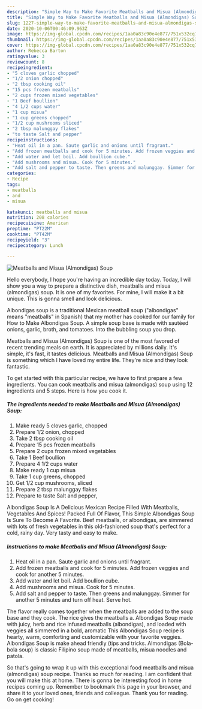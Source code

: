 ```yaml
---
description: "Simple Way to Make Favorite Meatballs and Misua (Almondigas) Soup"
title: "Simple Way to Make Favorite Meatballs and Misua (Almondigas) Soup"
slug: 1227-simple-way-to-make-favorite-meatballs-and-misua-almondigas-soup
date: 2020-10-06T00:46:09.963Z
image: https://img-global.cpcdn.com/recipes/1aa0a83c90e4e877/751x532cq70/meatballs-and-misua-almondigas-soup-recipe-main-photo.jpg
thumbnail: https://img-global.cpcdn.com/recipes/1aa0a83c90e4e877/751x532cq70/meatballs-and-misua-almondigas-soup-recipe-main-photo.jpg
cover: https://img-global.cpcdn.com/recipes/1aa0a83c90e4e877/751x532cq70/meatballs-and-misua-almondigas-soup-recipe-main-photo.jpg
author: Rebecca Barton
ratingvalue: 3
reviewcount: 8
recipeingredient:
- "5 cloves garlic chopped"
- "1/2 onion chopped"
- "2 tbsp cooking oil"
- "15 pcs frozen meatballs"
- "2 cups frozen mixed vegetables"
- "1 Beef boullion"
- "4 1/2 cups water"
- "1 cup misua"
- "1 cup greens chopped"
- "1/2 cup mushrooms sliced"
- "2 tbsp malunggay flakes"
- "to taste Salt and pepper"
recipeinstructions:
- "Heat oil in a pan. Saute garlic and onions until fragrant."
- "Add frozen meatballs and cook for 5 minutes. Add frozen veggies and cook for another 5 minutes."
- "Add water and let boil. Add boullion cube."
- "Add mushrooms and misua. Cook for 5 minutes."
- "Add salt and pepper to taste. Then greens and malunggay. Simmer for another 5 minutes and turn off heat. Serve hot."
categories:
- Recipe
tags:
- meatballs
- and
- misua

katakunci: meatballs and misua 
nutrition: 208 calories
recipecuisine: American
preptime: "PT22M"
cooktime: "PT42M"
recipeyield: "3"
recipecategory: Lunch

---
```



![Meatballs and Misua (Almondigas) Soup](https://img-global.cpcdn.com/recipes/1aa0a83c90e4e877/751x532cq70/meatballs-and-misua-almondigas-soup-recipe-main-photo.jpg)

Hello everybody, I hope you're having an incredible day today. Today, I will show you a way to prepare a distinctive dish, meatballs and misua (almondigas) soup. It is one of my favorites. For mine, I will make it a bit unique. This is gonna smell and look delicious.

Albondigas soup is a traditional Mexican meatball soup (&#34;albondigas&#34; means &#34;meatballs&#34; in Spanish) that my mother has cooked for our family for How to Make Albondigas Soup. A simple soup base is made with sautéed onions, garlic, broth, and tomatoes. Into the bubbling soup you drop.

Meatballs and Misua (Almondigas) Soup is one of the most favored of recent trending meals on earth. It is appreciated by millions daily. It's simple, it's fast, it tastes delicious. Meatballs and Misua (Almondigas) Soup is something which I have loved my entire life. They're nice and they look fantastic.


To get started with this particular recipe, we have to first prepare a few ingredients. You can cook meatballs and misua (almondigas) soup using 12 ingredients and 5 steps. Here is how you cook it.

<!--inarticleads1-->

##### The ingredients needed to make Meatballs and Misua (Almondigas) Soup:

1. Make ready 5 cloves garlic, chopped
1. Prepare 1/2 onion, chopped
1. Take 2 tbsp cooking oil
1. Prepare 15 pcs frozen meatballs
1. Prepare 2 cups frozen mixed vegetables
1. Take 1 Beef boullion
1. Prepare 4 1/2 cups water
1. Make ready 1 cup misua
1. Take 1 cup greens, chopped
1. Get 1/2 cup mushrooms, sliced
1. Prepare 2 tbsp malunggay flakes
1. Prepare to taste Salt and pepper,


Albondigas Soup Is A Delicious Mexican Recipe Filled With Meatballs, Vegetables And Spices! Packed Full Of Flavor, This Simple Albondigas Soup Is Sure To Become A Favorite. Beef meatballs, or albondigas, are simmered with lots of fresh vegetables in this old-fashioned soup that&#39;s perfect for a cold, rainy day. Very tasty and easy to make. 

<!--inarticleads2-->

##### Instructions to make Meatballs and Misua (Almondigas) Soup:

1. Heat oil in a pan. Saute garlic and onions until fragrant.
1. Add frozen meatballs and cook for 5 minutes. Add frozen veggies and cook for another 5 minutes.
1. Add water and let boil. Add boullion cube.
1. Add mushrooms and misua. Cook for 5 minutes.
1. Add salt and pepper to taste. Then greens and malunggay. Simmer for another 5 minutes and turn off heat. Serve hot.


The flavor really comes together when the meatballs are added to the soup base and they cook. The rice gives the meatballs a. Albondigas Soup made with juicy, herb and rice infused meatballs (albondigas), and loaded with veggies all simmered in a bold, aromatic This Albondigas Soup recipe is hearty, warm, comforting and customizable with your favorite veggies. Albondigas Soup is make ahead friendly (tips and tricks. Almondigas (Bola-bola soup) is classic Filipino soup made of meatballs, misua noodles and patola. 

So that's going to wrap it up with this exceptional food meatballs and misua (almondigas) soup recipe. Thanks so much for reading. I am confident that you will make this at home. There is gonna be interesting food in home recipes coming up. Remember to bookmark this page in your browser, and share it to your loved ones, friends and colleague. Thank you for reading. Go on get cooking!
